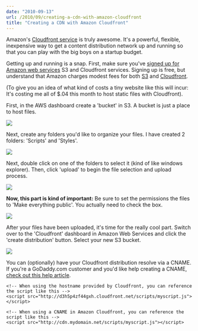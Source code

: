 ```yaml
---
date: "2010-09-13"
url: /2010/09/creating-a-cdn-with-amazon-cloudfront
title: "Creating a CDN with Amazon Cloudfront"
---
```

Amazon's <a href="http://aws.amazon.com/cloudfront/">Cloudfront service</a> is truly awesome.  It's a powerful, flexible, inexpensive way to get a content distribution network up and running so that you can play with the big boys on a startup budget.

Getting up and running is a snap.  First, make sure you've <a href="http://aws.amazon.com/">signed up for Amazon web services</a> S3 and Cloudfront services.  Signing up is free, but understand that Amazon charges modest fees for both <a href="http://aws.amazon.com/s3/#pricing">S3</a> and <a href="http://aws.amazon.com/cloudfront/#pricing">Cloudfront</a>.  

(To give you an idea of what kind of costs a tiny website like this will incur:  It's costing me all of $.04 this month to host static files with Cloudfront).

First, in the AWS dashboard create a 'bucket' in S3.  A bucket is just a place to host files.

<img src="http://media.tumblr.com/tumblr_l8pw31g9zu1qzqijq.png" />

Next, create any folders you'd like to organize your files.  I have created 2 folders:  'Scripts' and 'Styles'.

<img src="http://media.tumblr.com/tumblr_l8pwdo9pHH1qzqijq.png" />

Next, double click on one of the folders to select it (kind of like windows explorer).  Then, click 'upload' to begin the file selection and upload process.

<img src="http://media.tumblr.com/tumblr_l8pwfgiOLE1qzqijq.png" />

<strong>Now, this part is kind of important:</strong> Be sure to set the permissions the files to 'Make everything public'.  You actually need to check the box.  

<img src="http://media.tumblr.com/tumblr_l8pwilCLZ21qzqijq.png" />

After your files have been uploaded, it's time for the really cool part. Switch over to the 'Cloudfront' dashboard in Amazon Web Services and click the 'create distribution' button.  Select your new S3 bucket.  

<img src="http://media.tumblr.com/tumblr_l8pwrkWndF1qzqijq.png" />

You can (optionally) have your Cloudfront distribution resolve via a CNAME.  If you're a GoDaddy.com customer and you'd like help creating a CNAME, <a href="http://community.godaddy.com/help/article/666">check out this help article</a>.

	<!-- When using the hostname provided by Cloudfront, you can reference the script like this -->
	<script src="http://d3h5p4zf44gxh.cloudfront.net/scripts/myscript.js"></script>

	<!-- When using a CNAME in Amazon Cloudfront, you can reference the script like this -->
	<script src="http://cdn.mydomain.net/scripts/myscript.js"></script>

